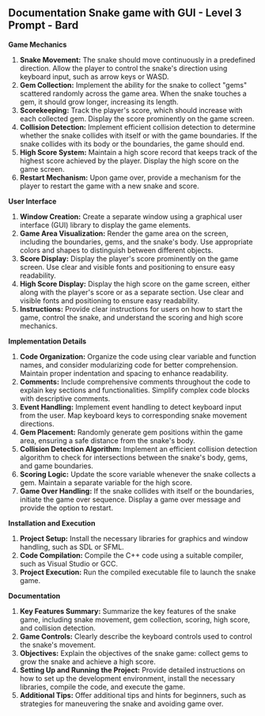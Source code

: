 ## Documentation Snake game with GUI - Level 3 Prompt - Bard

**Game Mechanics**

1. **Snake Movement:** The snake should move continuously in a predefined direction. Allow the player to control the snake's direction using keyboard input, such as arrow keys or WASD.
2. **Gem Collection:** Implement the ability for the snake to collect "gems" scattered randomly across the game area. When the snake touches a gem, it should grow longer, increasing its length.
3. **Scorekeeping:** Track the player's score, which should increase with each collected gem. Display the score prominently on the game screen.
4. **Collision Detection:** Implement efficient collision detection to determine whether the snake collides with itself or with the game boundaries. If the snake collides with its body or the boundaries, the game should end.
5. **High Score System:** Maintain a high score record that keeps track of the highest score achieved by the player. Display the high score on the game screen.
6. **Restart Mechanism:** Upon game over, provide a mechanism for the player to restart the game with a new snake and score.

**User Interface**

1. **Window Creation:** Create a separate window using a graphical user interface (GUI) library to display the game elements.
2. **Game Area Visualization:** Render the game area on the screen, including the boundaries, gems, and the snake's body. Use appropriate colors and shapes to distinguish between different objects.
3. **Score Display:** Display the player's score prominently on the game screen. Use clear and visible fonts and positioning to ensure easy readability.
4. **High Score Display:** Display the high score on the game screen, either along with the player's score or as a separate section. Use clear and visible fonts and positioning to ensure easy readability.
5. **Instructions:** Provide clear instructions for users on how to start the game, control the snake, and understand the scoring and high score mechanics.

**Implementation Details**

1. **Code Organization:** Organize the code using clear variable and function names, and consider modularizing code for better comprehension. Maintain proper indentation and spacing to enhance readability.
2. **Comments:** Include comprehensive comments throughout the code to explain key sections and functionalities. Simplify complex code blocks with descriptive comments.
3. **Event Handling:** Implement event handling to detect keyboard input from the user. Map keyboard keys to corresponding snake movement directions.
4. **Gem Placement:** Randomly generate gem positions within the game area, ensuring a safe distance from the snake's body.
5. **Collision Detection Algorithm:** Implement an efficient collision detection algorithm to check for intersections between the snake's body, gems, and game boundaries.
6. **Scoring Logic:** Update the score variable whenever the snake collects a gem. Maintain a separate variable for the high score.
7. **Game Over Handling:** If the snake collides with itself or the boundaries, initiate the game over sequence. Display a game over message and provide the option to restart.

**Installation and Execution**

1. **Project Setup:** Install the necessary libraries for graphics and window handling, such as SDL or SFML.
2. **Code Compilation:** Compile the C++ code using a suitable compiler, such as Visual Studio or GCC.
3. **Project Execution:** Run the compiled executable file to launch the snake game.

**Documentation**

1. **Key Features Summary:** Summarize the key features of the snake game, including snake movement, gem collection, scoring, high score, and collision detection.
2. **Game Controls:** Clearly describe the keyboard controls used to control the snake's movement.
3. **Objectives:** Explain the objectives of the snake game: collect gems to grow the snake and achieve a high score.
4. **Setting Up and Running the Project:** Provide detailed instructions on how to set up the development environment, install the necessary libraries, compile the code, and execute the game.
5. **Additional Tips:** Offer additional tips and hints for beginners, such as strategies for maneuvering the snake and avoiding game over.
